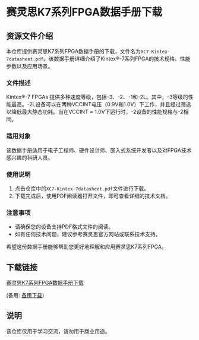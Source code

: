 # 赛灵思K7系列FPGA数据手册下载

## 资源文件介绍

本仓库提供赛灵思K7系列FPGA数据手册的下载，文件名为`XC7-Kintex-7datasheet.pdf`。该数据手册详细介绍了Kintex®-7系列FPGA的技术规格、性能参数以及应用场景。

### 文件描述

Kintex®-7 FPGAs 提供多种速度等级，包括-3、-2、-1和-2L。其中，-3等级的性能最高。-2L设备可以在两种VCCINT电压（0.9V和1.0V）下工作，并且经过筛选以降低最大静态功耗。当在VCCINT = 1.0V下运行时，-2设备的性能规格与-2相同。

### 适用对象

该数据手册适用于电子工程师、硬件设计师、嵌入式系统开发者以及对FPGA技术感兴趣的科研人员。

### 使用说明

1. 点击仓库中的`XC7-Kintex-7datasheet.pdf`文件进行下载。
2. 下载完成后，使用PDF阅读器打开文件，即可查看详细的技术文档。

### 注意事项

- 请确保您的设备支持PDF格式文件的阅读。
- 如有任何技术问题，建议参考赛灵思官方网站或联系技术支持。

希望这份数据手册能够帮助您更好地理解和应用赛灵思K7系列FPGA。

## 下载链接
[赛灵思K7系列FPGA数据手册下载](https://pan.quark.cn/s/fb9b7b06a65c) 

(备用: [备用下载](https://pan.baidu.com/s/1wPI6eXndPFwz2TUuFtS7vg?pwd=1234))

## 说明

该仓库仅用于学习交流，请勿用于商业用途。
